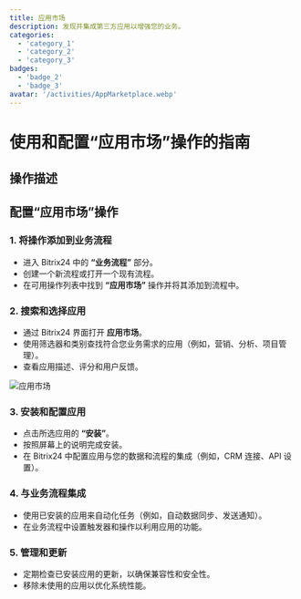 ```yaml
---
title: 应用市场
description: 发现并集成第三方应用以增强您的业务。
categories: 
  - 'category_1'
  - 'category_2'
  - 'category_3'
badges: 
  - 'badge_2'
  - 'badge_3'
avatar: '/activities/AppMarketplace.webp'
---
```

# 使用和配置“应用市场”操作的指南

## 操作描述

## **配置“应用市场”操作**

### 1. 将操作添加到业务流程
- 进入 Bitrix24 中的 **“业务流程”** 部分。
- 创建一个新流程或打开一个现有流程。
- 在可用操作列表中找到 **“应用市场”** 操作并将其添加到流程中。

### 2. 搜索和选择应用
- 通过 Bitrix24 界面打开 **应用市场**。
- 使用筛选器和类别查找符合您业务需求的应用（例如，营销、分析、项目管理）。
- 查看应用描述、评分和用户反馈。

![应用市场](/activities/AppMarketplace.webp)

### 3. 安装和配置应用
- 点击所选应用的 **“安装”**。
- 按照屏幕上的说明完成安装。
- 在 Bitrix24 中配置应用与您的数据和流程的集成（例如，CRM 连接、API 设置）。

### 4. 与业务流程集成
- 使用已安装的应用来自动化任务（例如，自动数据同步、发送通知）。
- 在业务流程中设置触发器和操作以利用应用的功能。

### 5. 管理和更新
- 定期检查已安装应用的更新，以确保兼容性和安全性。
- 移除未使用的应用以优化系统性能。